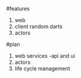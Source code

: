 #features
 1. web 
 2. client random darts
 3. actors 
  
#plan
 1. web services -api and ui
 2. actors
 3. life cycle management